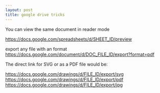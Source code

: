 ```yaml
---
layout: post
title: google drive tricks
---
```


You can view the same document in reader mode

https://docs.google.com/spreadsheets/d/SHEET_ID/preview

export any file with an format
https://docs.google.com/document/d/DOC_FILE_ID/export?format=pdf

The direct link for  SVG or as a PDF file would be:

https://docs.google.com/drawings/d/FILE_ID/export/svg
https://docs.google.com/drawings/d/FILE_ID/export/pdf
https://docs.google.com/drawings/d/FILE_ID/export/jpg
